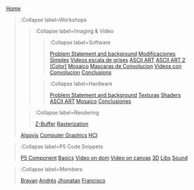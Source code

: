 [Home](/)

> :Collapse label=Workshops
> 
> > :Collapse label=Imaging & Video
> >
> > > :Collapse label=Software
> > > 
> > > [Problem Statement and background](/docs/workshops/ImagingFolder/Introduction)
> > > [Modificaciones Simples](/docs/workshops/ImagingFolder/simpleMods)
> > > [Videos escala de grises](/docs/workshops/ImagingFolder/videosGrises)
> > > [ASCII ART](/docs/workshops/ImagingFolder/ASCIIART)
> > > [ASCII ART 2 (Color)](/docs/workshops/ImagingFolder/ASCIIART2)
> > > [Mosaico](/docs/workshops/ImagingFolder/mosaico)
> > > [Mascaras de Convolucion](/docs/workshops/ImagingFolder/convolutionMatrix)
> > > [Videos con Convolucion](/docs/workshops/ImagingFolder/videoConvolution)
> > > [Conclusions](/docs/workshops/ImagingFolder/Conclusions)
> >
> > > :Collapse label=Hardware
> > >
> > > [Problem Statement and background](/docs/workshops/hardwareFolder/Introduction)
> > > [Texturas](/docs/workshops/hardwareFolder/textures)
> > > [Shaders](/docs/workshops/hardwareFolder/shaders)
> > > [ASCII ART](/docs/workshops/hardwareFolder/ASCIIART)
> > > [Mosaico](/docs/workshops/hardwareFolder/mosaico)
> > > [Conclusiones](/docs/workshops/hardwareFolder/Conclusiones)
>
> > :Collapse label=Rendering
> > 
> > [Z-Buffer](/docs/workshops/renderingFolder/ZBuffer)
> > [Rasterization](/docs/workshops/renderingFolder/Rasterization)
>
>
> [Algovis](/docs/workshops/algovis)
> [Computer Graphics](/docs/workshops/cg)
> [HCI](/docs/workshops/hci)

> :Collapse label=P5 Code Snippets
> 
> [P5 Component](/docs/snippets/component)
> [Basics](/docs/snippets/basic)
> [Video on dom](/docs/snippets/video-dom)
> [Video on canvas](/docs/snippets/video-canvas)
> [3D](/docs/snippets/3d)
> [Libs](/docs/snippets/lib)
> [Sound](/docs/snippets/sound)

> :Collapse label=Members
>
> [Brayan](/docs/members/Brayan-Guevara)
> [Andrés](/docs/members/Andres)
> [Jhonatan](/docs/members/Jhonatan-Rivera)
> [Francisco](/docs/members/Francisco-Lugo)